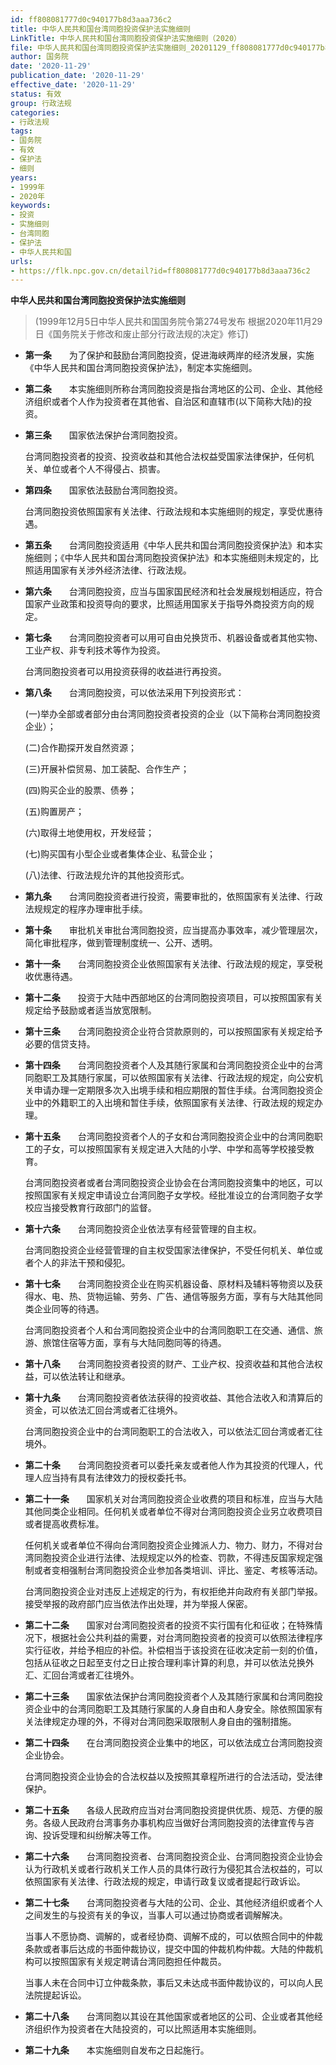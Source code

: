 ```yaml
---
id: ff808081777d0c940177b8d3aaa736c2
title: 中华人民共和国台湾同胞投资保护法实施细则
LinkTitle: 中华人民共和国台湾同胞投资保护法实施细则（2020）
file: 中华人民共和国台湾同胞投资保护法实施细则_20201129_ff808081777d0c940177b8d3aaa736c2.docx
author: 国务院
date: '2020-11-29'
publication_date: '2020-11-29'
effective_date: '2020-11-29'
status: 有效
group: 行政法规
categories:
- 行政法规
tags:
- 国务院
- 有效
- 保护法
- 细则
years:
- 1999年
- 2020年
keywords:
- 投资
- 实施细则
- 台湾同胞
- 保护法
- 中华人民共和国
urls:
- https://flk.npc.gov.cn/detail?id=ff808081777d0c940177b8d3aaa736c2
---
```


**中华人民共和国台湾同胞投资保护法实施细则**

> (1999年12月5日中华人民共和国国务院令第274号发布 根据2020年11月29日《国务院关于修改和废止部分行政法规的决定》修订)

- **第一条**　　为了保护和鼓励台湾同胞投资，促进海峡两岸的经济发展，实施《中华人民共和国台湾同胞投资保护法》，制定本实施细则。

- **第二条**　　本实施细则所称台湾同胞投资是指台湾地区的公司、企业、其他经济组织或者个人作为投资者在其他省、自治区和直辖市(以下简称大陆)的投资。

- **第三条**　　国家依法保护台湾同胞投资。

  台湾同胞投资者的投资、投资收益和其他合法权益受国家法律保护，任何机关、单位或者个人不得侵占、损害。

- **第四条**　　国家依法鼓励台湾同胞投资。

  台湾同胞投资依照国家有关法律、行政法规和本实施细则的规定，享受优惠待遇。

- **第五条**　　台湾同胞投资适用《中华人民共和国台湾同胞投资保护法》和本实施细则；《中华人民共和国台湾同胞投资保护法》和本实施细则未规定的，比照适用国家有关涉外经济法律、行政法规。

- **第六条**　　台湾同胞投资，应当与国家国民经济和社会发展规划相适应，符合国家产业政策和投资导向的要求，比照适用国家关于指导外商投资方向的规定。

- **第七条**　　台湾同胞投资者可以用可自由兑换货币、机器设备或者其他实物、工业产权、非专利技术等作为投资。

  台湾同胞投资者可以用投资获得的收益进行再投资。

- **第八条**　　台湾同胞投资，可以依法采用下列投资形式：

  (一)举办全部或者部分由台湾同胞投资者投资的企业（以下简称台湾同胞投资企业）；

  (二)合作勘探开发自然资源；

  (三)开展补偿贸易、加工装配、合作生产；

  (四)购买企业的股票、债券；

  (五)购置房产；

  (六)取得土地使用权，开发经营；

  (七)购买国有小型企业或者集体企业、私营企业；

  (八)法律、行政法规允许的其他投资形式。

- **第九条**　　台湾同胞投资者进行投资，需要审批的，依照国家有关法律、行政法规规定的程序办理审批手续。

- **第十条**　　审批机关审批台湾同胞投资，应当提高办事效率，减少管理层次，简化审批程序，做到管理制度统一、公开、透明。

- **第十一条**　　台湾同胞投资企业依照国家有关法律、行政法规的规定，享受税收优惠待遇。

- **第十二条**　　投资于大陆中西部地区的台湾同胞投资项目，可以按照国家有关规定给予鼓励或者适当放宽限制。

- **第十三条**　　台湾同胞投资企业符合贷款原则的，可以按照国家有关规定给予必要的信贷支持。

- **第十四条**　　台湾同胞投资者个人及其随行家属和台湾同胞投资企业中的台湾同胞职工及其随行家属，可以依照国家有关法律、行政法规的规定，向公安机关申请办理一定期限多次入出境手续和相应期限的暂住手续。台湾同胞投资企业中的外籍职工的入出境和暂住手续，依照国家有关法律、行政法规的规定办理。

- **第十五条**　　台湾同胞投资者个人的子女和台湾同胞投资企业中的台湾同胞职工的子女，可以按照国家有关规定进入大陆的小学、中学和高等学校接受教育。

  台湾同胞投资者或者台湾同胞投资企业协会在台湾同胞投资集中的地区，可以按照国家有关规定申请设立台湾同胞子女学校。经批准设立的台湾同胞子女学校应当接受教育行政部门的监督。

- **第十六条**　　台湾同胞投资企业依法享有经营管理的自主权。

  台湾同胞投资企业经营管理的自主权受国家法律保护，不受任何机关、单位或者个人的非法干预和侵犯。

- **第十七条**　　台湾同胞投资企业在购买机器设备、原材料及辅料等物资以及获得水、电、热、货物运输、劳务、广告、通信等服务方面，享有与大陆其他同类企业同等的待遇。

  台湾同胞投资者个人和台湾同胞投资企业中的台湾同胞职工在交通、通信、旅游、旅馆住宿等方面，享有与大陆同胞同等的待遇。

- **第十八条**　　台湾同胞投资者投资的财产、工业产权、投资收益和其他合法权益，可以依法转让和继承。

- **第十九条**　　台湾同胞投资者依法获得的投资收益、其他合法收入和清算后的资金，可以依法汇回台湾或者汇往境外。

  台湾同胞投资企业中的台湾同胞职工的合法收入，可以依法汇回台湾或者汇往境外。

- **第二十条**　　台湾同胞投资者可以委托亲友或者他人作为其投资的代理人，代理人应当持有具有法律效力的授权委托书。

- **第二十一条**　　国家机关对台湾同胞投资企业收费的项目和标准，应当与大陆其他同类企业相同。任何机关或者单位不得对台湾同胞投资企业另立收费项目或者提高收费标准。

  任何机关或者单位不得向台湾同胞投资企业摊派人力、物力、财力，不得对台湾同胞投资企业进行法律、法规规定以外的检查、罚款，不得违反国家规定强制或者变相强制台湾同胞投资企业参加各类培训、评比、鉴定、考核等活动。

  台湾同胞投资企业对违反上述规定的行为，有权拒绝并向政府有关部门举报。接受举报的政府部门应当依法作出处理，并为举报人保密。

- **第二十二条**　　国家对台湾同胞投资者的投资不实行国有化和征收；在特殊情况下，根据社会公共利益的需要，对台湾同胞投资者的投资可以依照法律程序实行征收，并给予相应的补偿。补偿相当于该投资在征收决定前一刻的价值，包括从征收之日起至支付之日止按合理利率计算的利息，并可以依法兑换外汇、汇回台湾或者汇往境外。

- **第二十三条**　　国家依法保护台湾同胞投资者个人及其随行家属和台湾同胞投资企业中的台湾同胞职工及其随行家属的人身自由和人身安全。除依照国家有关法律规定办理的外，不得对台湾同胞采取限制人身自由的强制措施。

- **第二十四条**　　在台湾同胞投资企业集中的地区，可以依法成立台湾同胞投资企业协会。

  台湾同胞投资企业协会的合法权益以及按照其章程所进行的合法活动，受法律保护。

- **第二十五条**　　各级人民政府应当对台湾同胞投资提供优质、规范、方便的服务。各级人民政府台湾事务办事机构应当做好台湾同胞投资的法律宣传与咨询、投诉受理和纠纷解决等工作。

- **第二十六条**　　台湾同胞投资者、台湾同胞投资企业、台湾同胞投资企业协会认为行政机关或者行政机关工作人员的具体行政行为侵犯其合法权益的，可以依照国家有关法律、行政法规的规定，申请行政复议或者提起行政诉讼。

- **第二十七条**　　台湾同胞投资者与大陆的公司、企业、其他经济组织或者个人之间发生的与投资有关的争议，当事人可以通过协商或者调解解决。

  当事人不愿协商、调解的，或者经协商、调解不成的，可以依照合同中的仲裁条款或者事后达成的书面仲裁协议，提交中国的仲裁机构仲裁。大陆的仲裁机构可以按照国家有关规定聘请台湾同胞担任仲裁员。

  当事人未在合同中订立仲裁条款，事后又未达成书面仲裁协议的，可以向人民法院提起诉讼。

- **第二十八条**　　台湾同胞以其设在其他国家或者地区的公司、企业或者其他经济组织作为投资者在大陆投资的，可以比照适用本实施细则。

- **第二十九条**　　本实施细则自发布之日起施行。
